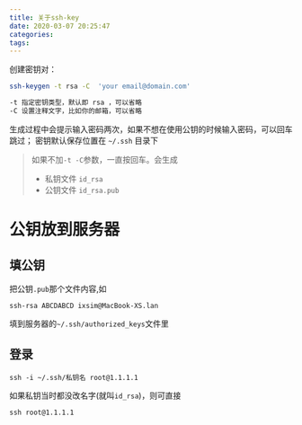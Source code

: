 ```yaml
---
title: 关于ssh-key
date: 2020-03-07 20:25:47
categories:
tags:
---
```


<!---more--->

创建密钥对：

```bash
ssh-keygen -t rsa -C  'your email@domain.com'

-t 指定密钥类型，默认即 rsa ，可以省略
-C 设置注释文字，比如你的邮箱，可以省略
```

生成过程中会提示输入密码两次，如果不想在使用公钥的时候输入密码，可以回车跳过；
密钥默认保存位置在 `~/.ssh` 目录下

> 如果不加`-t -C`参数，一直按回车。会生成
> 
> - 私钥文件 `id_rsa` 
> - 公钥文件 `id_rsa.pub`

# 公钥放到服务器

## 填公钥

把公钥`.pub`那个文件内容,如

```
ssh-rsa ABCDABCD ixsim@MacBook-XS.lan
```

填到服务器的`~/.ssh/authorized_keys`文件里

## 登录

`ssh -i ~/.ssh/私钥名 root@1.1.1.1`

如果私钥当时都没改名字(就叫`id_rsa`)，则可直接

`ssh root@1.1.1.1`
